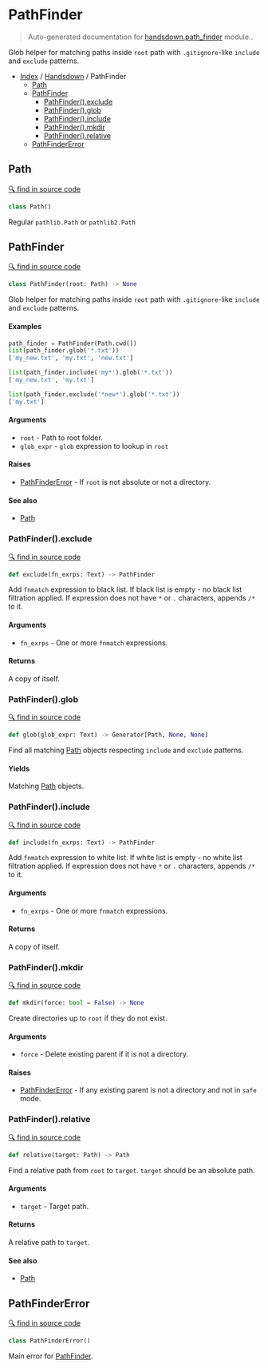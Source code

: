 # PathFinder

> Auto-generated documentation for [handsdown.path_finder](https://github.com/vemel/handsdown/blob/master/handsdown/path_finder.py) module..

Glob helper for matching paths inside `root` path with `.gitignore`-like
`include` and `exclude` patterns.

- [Index](../README.md#modules) / [Handsdown](index.md#handsdown) / PathFinder
  - [Path](#path)
  - [PathFinder](#pathfinder)
    - [PathFinder().exclude](#pathfinderexclude)
    - [PathFinder().glob](#pathfinderglob)
    - [PathFinder().include](#pathfinderinclude)
    - [PathFinder().mkdir](#pathfindermkdir)
    - [PathFinder().relative](#pathfinderrelative)
  - [PathFinderError](#pathfindererror)

## Path

[🔍 find in source code](https://github.com/vemel/handsdown/blob/master/handsdown/path_finder.py#L25)

```python
class Path()
```

Regular `pathlib.Path` or `pathlib2.Path`

## PathFinder

[🔍 find in source code](https://github.com/vemel/handsdown/blob/master/handsdown/path_finder.py#L31)

```python
class PathFinder(root: Path) -> None
```

Glob helper for matching paths inside `root` path with `.gitignore`-like
`include` and `exclude` patterns.

#### Examples

```python
path_finder = PathFinder(Path.cwd())
list(path_finder.glob('*.txt'))
['my_new.txt', 'my.txt', 'new.txt']

list(path_finder.include('my*').glob('*.txt'))
['my_new.txt', 'my.txt']

list(path_finder.exclude('*new*').glob('*.txt'))
['my.txt']
```

#### Arguments

- `root` - Path to root folder.
- `glob_expr` - `glob` expression to lookup in `root`

#### Raises

- [PathFinderError](#pathfindererror) - If `root` is not absolute or not a directory.

#### See also

- [Path](#path)

### PathFinder().exclude

[🔍 find in source code](https://github.com/vemel/handsdown/blob/master/handsdown/path_finder.py#L98)

```python
def exclude(fn_exrps: Text) -> PathFinder
```

Add `fnmatch` expression to black list.
If black list is empty - no black list filtration applied.
If expression does not have `*` or `.` characters, appends `/*` to it.

#### Arguments

- `fn_exrps` - One or more `fnmatch` expressions.

#### Returns

A copy of itself.

### PathFinder().glob

[🔍 find in source code](https://github.com/vemel/handsdown/blob/master/handsdown/path_finder.py#L143)

```python
def glob(glob_expr: Text) -> Generator[Path, None, None]
```

Find all matching [Path](#path) objects respecting `include` and
`exclude` patterns.

#### Yields

Matching [Path](#path) objects.

### PathFinder().include

[🔍 find in source code](https://github.com/vemel/handsdown/blob/master/handsdown/path_finder.py#L77)

```python
def include(fn_exrps: Text) -> PathFinder
```

Add `fnmatch` expression to white list.
If white list is empty - no white list filtration applied.
If expression does not have `*` or `.` characters, appends `/*` to it.

#### Arguments

- `fn_exrps` - One or more `fnmatch` expressions.

#### Returns

A copy of itself.

### PathFinder().mkdir

[🔍 find in source code](https://github.com/vemel/handsdown/blob/master/handsdown/path_finder.py#L190)

```python
def mkdir(force: bool = False) -> None
```

Create directories up to `root` if they do not exist.

#### Arguments

- `force` - Delete existing parent if it is not a directory.

#### Raises

- [PathFinderError](#pathfindererror) - If any existing parent is not a directory and not in `safe` mode.

### PathFinder().relative

[🔍 find in source code](https://github.com/vemel/handsdown/blob/master/handsdown/path_finder.py#L161)

```python
def relative(target: Path) -> Path
```

Find a relative path from `root` to `target`.
`target` should be an absolute path.

#### Arguments

- `target` - Target path.

#### Returns

A relative path to `target`.

#### See also

- [Path](#path)

## PathFinderError

[🔍 find in source code](https://github.com/vemel/handsdown/blob/master/handsdown/path_finder.py#L19)

```python
class PathFinderError()
```

Main error for [PathFinder](#pathfinder).
